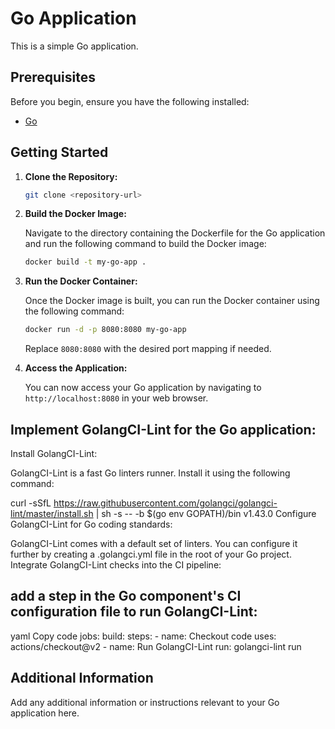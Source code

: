 # Go Application

This is a simple Go application.

## Prerequisites

Before you begin, ensure you have the following installed:

- [Go](https://golang.org/dl/)

## Getting Started

1. **Clone the Repository:**

    ```bash
    git clone <repository-url>
    ```

2. **Build the Docker Image:**

    Navigate to the directory containing the Dockerfile for the Go application and run the following command to build the Docker image:

    ```bash
    docker build -t my-go-app .
    ```

3. **Run the Docker Container:**

    Once the Docker image is built, you can run the Docker container using the following command:

    ```bash
    docker run -d -p 8080:8080 my-go-app
    ```

    Replace `8080:8080` with the desired port mapping if needed.

4. **Access the Application:**

    You can now access your Go application by navigating to `http://localhost:8080` in your web browser.

##   Implement GolangCI-Lint for the Go application:
Install GolangCI-Lint:

GolangCI-Lint is a fast Go linters runner. Install it using the following command:

curl -sSfL https://raw.githubusercontent.com/golangci/golangci-lint/master/install.sh | sh -s -- -b $(go env GOPATH)/bin v1.43.0
Configure GolangCI-Lint for Go coding standards:

GolangCI-Lint comes with a default set of linters. You can configure it further by creating a .golangci.yml file in the root of your Go project.
Integrate GolangCI-Lint checks into the CI pipeline:

## add a step in the Go component's CI configuration file to run GolangCI-Lint:
yaml
Copy code
jobs:
  build:
    steps:
      - name: Checkout code
        uses: actions/checkout@v2
      - name: Run GolangCI-Lint
        run: golangci-lint run

## Additional Information

Add any additional information or instructions relevant to your Go application here.

